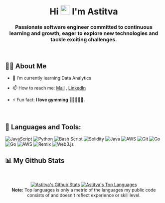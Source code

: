 <h1 align="center">Hi <img src="https://raw.githubusercontent.com/MartinHeinz/MartinHeinz/master/wave.gif" width="30px" height="30px" /> I'm Astitva</h1>
<h3 align="center">Passionate software engineer committed to continuous learning and growth, eager to explore new technologies and tackle exciting challenges.</h3>
<br/>

## 🙋‍♂️ About Me

- 🌱 I’m currently learning Data Analytics

<!--- 👨‍💻 All of my projects are available at **[My Portfolio]()**--->

- 📫 How to reach me: [Mail](astitvasingh281@gmail.com) , [LinkedIn](https://www.linkedin.com/in/astitva-singh-621334203/)

- ⚡ Fun fact: **I love gymming 🏋🏻‍♂️💪🏼.**
<br/>

## 🚀 Languages and Tools:
![JavaScript](https://img.shields.io/badge/javascript-%23323330.svg?style=for-the-badge&logo=javascript&logoColor=%23F7DF1E) ![Python](https://img.shields.io/badge/python-3670A0?style=for-the-badge&logo=python&logoColor=ffdd54) ![Bash Script](https://img.shields.io/badge/bash_script-%23121011.svg?style=for-the-badge&logo=gnu-bash&logoColor=white) ![Solidity](https://img.shields.io/badge/Solidity-%23363636.svg?style=for-the-badge&logo=solidity&logoColor=white) ![Java](https://img.shields.io/badge/java-%23ED8B00.svg?style=for-the-badge&logo=openjdk&logoColor=white) ![AWS](https://img.shields.io/badge/AWS-%23FF9900.svg?style=for-the-badge&logo=amazon-aws&logoColor=white) ![Git](https://img.shields.io/badge/git-%23F05033.svg?style=for-the-badge&logo=git&logoColor=white) ![Go](https://img.shields.io/badge/go-%2300ADD8.svg?style=for-the-badge&logo=go&logoColor=white) ![Go](https://img.shields.io/badge/go-%2300ADD8.svg?style=for-the-badge&logo=go&logoColor=white) ![AWS](https://img.shields.io/badge/AWS-%23FF9900.svg?style=for-the-badge&logo=amazon-aws&logoColor=white) ![Remix](https://img.shields.io/badge/remix-%23000.svg?style=for-the-badge&logo=remix&logoColor=white) ![Web3.js](https://img.shields.io/badge/web3.js-F16822?style=for-the-badge&logo=web3.js&logoColor=white)


## 📊 My Github Stats

  <br/>
  <p align="center">
    <a href="https://github.com/astitva01/github-readme-stats"><img alt="Astitva's Github Stats" src="https://github-readme-stats.vercel.app/api?username=astitva01&show_icons=true&count_private=true&theme=react&hide_border=true&bg_color=0D1117" /></a>
  <a href="https://github.com/astitva01/github-readme-stats"><img alt="Astitva's Top Languages" src="https://github-readme-stats.vercel.app/api/top-langs/?username=astitva01&langs_count=8&count_private=true&layout=compact&theme=react&hide_border=true&bg_color=0D1117" /></a>
  <br/>
  <b>Note:</b> Top languages is only a metric of the languages my public code consists of and doesn't reflect experience or skill level.
</p>


<!-- Proudly created with GPRM ( https://gprm.itsvg.in ) -->
